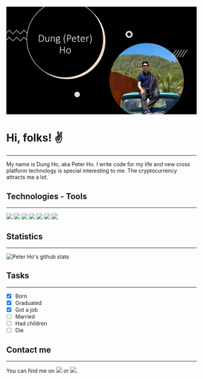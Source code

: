 [![Header](https://raw.githubusercontent.com/PeterHo249/PeterHo249/master/img/banner.jpg "Header")](https://peterho249.github.io/)

# Hi, folks! ✌️
---
My name is Dung Ho, aka Peter Ho. I write code for my life and new cross platform technology is special interesting to me. The cryptocurrency attracts me a lot.

## Technologies - Tools
---
![](https://img.shields.io/badge/Code-C++-informational?style=flat&logo=c%2B%2B&logoColor=white&color=6295cb) ![](https://img.shields.io/badge/Code-Python-informational?style=flat&logo=python&logoColor=white&color=ffd140) ![](https://img.shields.io/badge/Code-Flutter-informational?style=flat&logo=flutter&logoColor=white&color=43caf5) ![](https://img.shields.io/badge/Code-JS-informational?style=flat&logo=javascript&logoColor=white&color=f7df1e) ![](https://img.shields.io/badge/Editor-VS%20Code-informational?style=flat&logo=visual-studio-code&logoColor=white&color=23a3ea) ![](https://img.shields.io/badge/CI%2FCD-TeamCity-informational?style=flat&logo=teamcity&logoColor=white&color=6d6bf5) ![](https://img.shields.io/badge/Tool-Docker-informational?style=flat&logo=docker&logoColor=white&color=2391e6)

## Statistics
---
![Peter Ho's github stats](https://bad-apple-github-readme.vercel.app/api?show_bg=1&username=peterho249)

## Tasks
---
- [x] Born 
- [x] Graduated
- [x] Got a job
- [ ] Married
- [ ] Had children
- [ ] Die

## Contact me
---
You can find me on [![](https://img.shields.io/badge/Facebook-informational?style=flat&logo=facebook&logoColor=white&color=395498)](https://fb.com/peterhoxuandung) or [![](https://img.shields.io/badge/Linkedin-informational?style=flat&logo=linkedin&logoColor=white&color=0a66c2)](https://www.linkedin.com/in/hoxuandung/).
